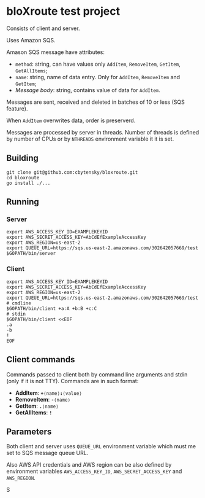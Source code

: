 # bloXroute test project

Consists of client and server.

Uses Amazon SQS.

Amason SQS message have attributes:
* `method`: string, can have values only `AddItem`, `RemoveItem`, `GetItem`, `GetAllItems`;
* `name`: string, name of data entry. Only for `AddItem`, `RemoveItem` and `GetItem`;
* *Message body*: string, contains value of data for `AddItem`.

Messages are sent, received and deleted in batches of 10 or less (SQS feature).

When `AddItem` overwrites data, order is preserverd.

Messages are processed by server in threads. Number of threads is defined by number of CPUs or by `NTHREADS` environment variable it it is set.

## Building

```
git clone git@github.com:cbytensky/bloxroute.git
cd bloxroute
go install ./...
```

## Running

### Server

```
export AWS_ACCESS_KEY_ID=EXAMPLEKEYID
export AWS_SECRET_ACCESS_KEY=AbCdEfExampleAccessKey
export AWS_REGION=us-east-2
export QUEUE_URL=https://sqs.us-east-2.amazonaws.com/302642057669/test
$GOPATH/bin/server
```

### Client

```
export AWS_ACCESS_KEY_ID=EXAMPLEKEYID
export AWS_SECRET_ACCESS_KEY=AbCdEfExampleAccessKey
export AWS_REGION=us-east-2
export QUEUE_URL=https://sqs.us-east-2.amazonaws.com/302642057669/test
# cmdline
$GOPATH/bin/client +a:A +b:B +c:C
# stdin
$GOPATH/bin/client <<EOF
.a
-b
!
EOF
```

## Client commands

Commands passed to client both by command line arguments and stdin (only if it is not TTY). Commands are in such format:
* **AddItem**: <code><strong>+</strong>⟨name⟩<strong>:</strong>⟨value⟩</code>
* **RemoveItem**: <code><strong>-</strong>⟨name⟩</code>
* **GetItem**: <code><strong>.</strong>⟨name⟩</code>
* **GetAllItems**: <code><strong>!</strong></code>


## Parameters

Both client and server uses `QUEUE_URL` environment variable which must me set to SQS message queue URL.

Also AWS API credentials and AWS region can be also defined by environment variables `AWS_ACCESS_KEY_ID`, `AWS_SECRET_ACCESS_KEY` and `AWS_REGION`.

S
